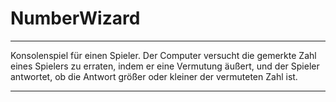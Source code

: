 # NumberWizard
--- 

Konsolenspiel für einen Spieler. 
Der Computer versucht die gemerkte Zahl eines Spielers zu erraten, indem er eine Vermutung äußert, und der Spieler antwortet, ob die Antwort größer oder kleiner der vermuteten Zahl ist.

---
